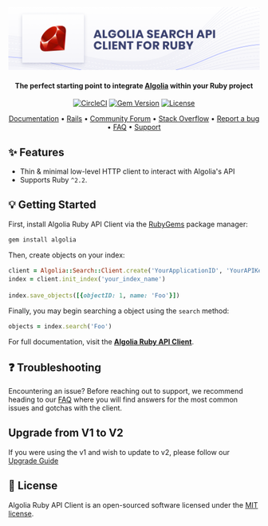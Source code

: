 <p align="center">
  <a href="https://www.algolia.com">
    <img alt="Algolia for Ruby" src="https://raw.githubusercontent.com/algolia/algoliasearch-client-common/master/banners/ruby.png" >
  </a>

  <h4 align="center">The perfect starting point to integrate <a href="https://algolia.com" target="_blank">Algolia</a> within your Ruby project</h4>

  <p align="center">
    <a href="https://circleci.com/gh/algolia/algoliasearch-client-ruby"><img src="https://circleci.com/gh/algolia/algoliasearch-client-ruby.svg?style=shield" alt="CircleCI" /></a>
    <a href="https://rubygems.org/gems/algolia"><img src="https://badge.fury.io/rb/algolia.svg" alt="Gem Version"></a>
    <a href="https://rubygems.org/gems/algolia"><img src="https://img.shields.io/badge/licence-MIT-blue.svg" alt="License"></a>
  </p>
</p>

<p align="center">
  <a href="https://www.algolia.com/doc/api-client/getting-started/install/ruby/" target="_blank">Documentation</a>  •
  <a href="https://github.com/algolia/algoliasearch-rails" target="_blank">Rails</a>  •
  <a href="https://discourse.algolia.com" target="_blank">Community Forum</a>  •
  <a href="http://stackoverflow.com/questions/tagged/algolia" target="_blank">Stack Overflow</a>  •
  <a href="https://github.com/algolia/algoliasearch-client-ruby/issues" target="_blank">Report a bug</a>  •
  <a href="https://www.algolia.com/doc/api-client/troubleshooting/faq/ruby/" target="_blank">FAQ</a>  •
  <a href="https://www.algolia.com/support" target="_blank">Support</a>
</p>

## ✨ Features

- Thin & minimal low-level HTTP client to interact with Algolia's API
- Supports Ruby `^2.2`.

## 💡 Getting Started

First, install Algolia Ruby API Client via the [RubyGems](https://rubygems.org/) package manager:
```bash
gem install algolia
```

Then, create objects on your index:


```ruby
client = Algolia::Search::Client.create('YourApplicationID', 'YourAPIKey')
index = client.init_index('your_index_name')

index.save_objects([{objectID: 1, name: 'Foo'}])
```

Finally, you may begin searching a object using the `search` method:
```ruby
objects = index.search('Foo')
```

For full documentation, visit the **[Algolia Ruby API Client](https://www.algolia.com/doc/api-client/getting-started/install/ruby/)**.

## ❓ Troubleshooting

Encountering an issue? Before reaching out to support, we recommend heading to our [FAQ](https://www.algolia.com/doc/api-client/troubleshooting/faq/ruby/) where you will find answers for the most common issues and gotchas with the client.

## Upgrade from V1 to V2

If you were using the v1 and wish to update to v2, please follow our [Upgrade Guide](upgrade_guide.md)

## 📄 License

Algolia Ruby API Client is an open-sourced software licensed under the [MIT license](LICENSE.md).

